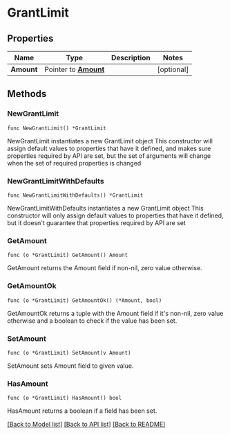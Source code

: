 # GrantLimit

## Properties

Name | Type | Description | Notes
------------ | ------------- | ------------- | -------------
**Amount** | Pointer to [**Amount**](Amount.md) |  | [optional] 

## Methods

### NewGrantLimit

`func NewGrantLimit() *GrantLimit`

NewGrantLimit instantiates a new GrantLimit object
This constructor will assign default values to properties that have it defined,
and makes sure properties required by API are set, but the set of arguments
will change when the set of required properties is changed

### NewGrantLimitWithDefaults

`func NewGrantLimitWithDefaults() *GrantLimit`

NewGrantLimitWithDefaults instantiates a new GrantLimit object
This constructor will only assign default values to properties that have it defined,
but it doesn't guarantee that properties required by API are set

### GetAmount

`func (o *GrantLimit) GetAmount() Amount`

GetAmount returns the Amount field if non-nil, zero value otherwise.

### GetAmountOk

`func (o *GrantLimit) GetAmountOk() (*Amount, bool)`

GetAmountOk returns a tuple with the Amount field if it's non-nil, zero value otherwise
and a boolean to check if the value has been set.

### SetAmount

`func (o *GrantLimit) SetAmount(v Amount)`

SetAmount sets Amount field to given value.

### HasAmount

`func (o *GrantLimit) HasAmount() bool`

HasAmount returns a boolean if a field has been set.


[[Back to Model list]](../README.md#documentation-for-models) [[Back to API list]](../README.md#documentation-for-api-endpoints) [[Back to README]](../README.md)


